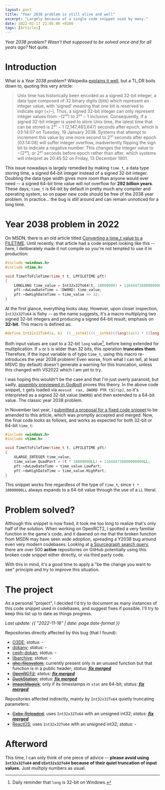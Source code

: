 ```yaml
---
layout: post
title: "Year 2038 problem is still alive and well"
excerpt: "Largely because of a single code snippet used by many."
date: 2022-02-17 22:05:00 +0100
tags: [Articles]
---
```


*Year 2038 problem? Wasn't that supposed to be solved once and for all years ago?*
Not quite.

# Introduction

What is a *Year 2038 problem*? Wikipedia [explains it well](https://en.wikipedia.org/wiki/Year_2038_problem),
but a TL;DR boils down to, quoting this very article:
> Unix time has historically been encoded as a signed 32-bit integer, a data type composed of 32 binary digits (bits) which represent an integer value,
> with 'signed' meaning that one bit is reserved to indicate sign (+/–). Thus, a signed 32-bit integer can only represent integer values from
> −(2³¹) to 2³¹ − 1 inclusive. Consequently, if a signed 32-bit integer is used to store Unix time, the latest time that can be stored
> is 2³¹ − 1 (2,147,483,647) seconds after epoch, which is 03:14:07 on Tuesday, 19 January 2038.
Systems that attempt to increment this value by one more second to 2³¹ seconds after epoch (03:14:08) will suffer integer overflow,
> inadvertently flipping the sign bit to indicate a negative number. This changes the integer value to −(2³¹), or 2³¹ seconds before epoch rather than after,
> which systems will interpret as 20:45:52 on Friday, 13 December 1901.

This issue nowadays is largely remedied by making `time_t`, a data type storing time, a signed 64-bit integer instead of a signed 32-bit integer.
Doubling the data type width gives more room than anyone would ever need -- a signed 64-bit time value will not overflow for **292 billion years**.
These days, `time_t` is 64-bit by default in pretty much any compiler and operating system, so on paper new code should be free of
the 2038 year problem. In practice... the bug is still around and can remain unnoticed for a long time.

# Year 2038 problem in 2022

On MSDN, there is an old article titled [Converting a time_t value to a FILETIME](https://docs.microsoft.com/en-us/windows/win32/sysinfo/converting-a-time-t-value-to-a-file-time).
Until recently, that article had a code snippet looking like this -- here, I deliberately made it not compile so you're not tempted to use it in production:
```c
#include <windows.h>
#include <time.h>

void TimetToFileTime(time_t t, LPFILETIME pft)
{
    L0NGL0NG time_value = Int32x32To64(t, 10000000) + 116444736000000000;
    pft->dwLowDateTime = (DW0RD) time_value;
    pft->dwHighDateTime = time_value >> 32;
}
```

At the first glance, everything looks okay. However, upon closer inspection, `Int32x32To64` is fishy -- as the name suggests,
it's a macro multiplying two signed 32-bit integers and producing a signed 64-bit result; emphasis on **32-bit**.
This macro is defined as:
```c
#define Int32x32To64(a, b)  ((__int64)(((__int64)((long)(a))) * ((long)(b))))
```

Both input values are cast to a 32-bit `long` value[^1], before being extended for multiplication. If `a` or `b` is wider than 32 bits,
this operation **truncates them**. Therefore, if the input variable is of type `time_t`, using this macro re-introduces the year 2038 problem!
Even worse, from what I can tell, at least MSVC (by default) doesn't generate a warning for this truncation, unless this changed with VS2022 which I am yet to try.

[^1]: Daily reminder that `long` is 32-bit on Windows.

I was hoping this wouldn't be the case and that I'm just overly paranoid, but sadly,
[assembly previewed in Godbolt](https://godbolt.org/z/T9h9vvec7) proves this theory. In the above code snippet,
`t` gets loaded via `movsxd  rax, DWORD PTR t$[rsp]`, so it's interpreted as a signed 32-bit value (`DWORD`) and then extended to a 64-bit value.
The classic year 2038 problem.

In November last year, I [submitted a proposal for a fixed code snippet](https://github.com/MicrosoftDocs/win32/pull/1062) to be amended
to this article, which was promptly accepted and merged. Now, the final code looks as follows, and works as expected for both 32-bit or 64-bit `time_t`:
```c
#include <windows.h>
#include <time.h>

void TimetToFileTime(time_t t, LPFILETIME pft)
{
    ULARGE_INTEGER time_value;
    time_value.QuadPart = (t * 10000000LL) + 116444736000000000LL;
    pft->dwLowDateTime = time_value.LowPart;
    pft->dwHighDateTime = time_value.HighPart;
}
```

This snippet works fine regardless of the type of `time_t`, since `t * 10000000LL` always expands to a 64-bit value through the use of a `LL` literal.

# Problem solved?

Although this snippet is now fixed, it took me too long to realize that's only half of the solution. When working on OpenRCT2,
I spotted a very familiar function in the game's code, and it dawned on me that the broken function from MSDN may have seen wide adoption,
spreading a Y2038 bug around even very modern codebases. Looking at
[a Sourcegraph search query](https://sourcegraph.com/search?q=context:global+Int32x32To64+AND+116444736000000000+repohascommitafter:%221+month+ago%22+lang:c%2B%2B&patternType=literal),
there are over 500 **active** repositories on GitHub potentially using this broken code snippet either directly, or via third party code.

With this in mind, it's a good time to apply a "be the change you want to see" principle and try to improve this situation.

# The project

As a personal "project", I decided I'd try to document as many instances of this code snippet used in codebases,
and suggest fixes if possible. I'll try to keep this list up to date as things progress.

*Last update: {{ "2022-11-18" | date: page.date-format }}*

Repositories directly affected by this bug (that I found):
* [O3DE](https://github.com/o3de/o3de); *status: -*
* [dokany](https://github.com/dokan-dev/dokany); *status: -*
* [ceph-dokan](https://github.com/ketor/ceph-dokan); *status: -*
* [libarchive](https://github.com/libarchive/libarchive/); *status: -*
* [~~ghc::filesystem~~](https://github.com/gulrak/filesystem); currently present only in an unused function but that function is in a public header; *status: [**fix merged**](https://github.com/gulrak/filesystem/pull/145)*
* [~~OpenRCT2~~](https://github.com/OpenRCT2/OpenRCT2); *status: [**fix merged**](https://github.com/OpenRCT2/OpenRCT2/pull/16681)*
* [~~DuckStation~~](https://github.com/stenzek/duckstation); *status: [**fix merged**](https://github.com/stenzek/duckstation/pull/2814)*
* [~~ImageMagick~~](https://github.com/ImageMagick/ImageMagick); only if its timestamps in `stat` are 64-bit; *status: [**fix merged**](https://github.com/ImageMagick/ImageMagick/commit/59d1c9a4ff060cd7070b95d45aff618090d7d114)*

Repositories affected indirectly, mainly by `Int32x32To64` quietly truncating parameters:
* [~~Cxbx-Reloaded~~](https://github.com/Cxbx-Reloaded/Cxbx-Reloaded); uses `Int32x32To64` with an unsigned int32; *status: [**fix merged**](https://github.com/Cxbx-Reloaded/Cxbx-Reloaded/pull/2404)*
* [ReactOS](https://github.com/reactos/reactos); uses `Int32x32To64` with an unsigned int32; *status: -*

# Afterword

This time, I can only think of one piece of advice -- **please avoid using `Int32x32To64` and `UInt32x32To64` because of their quiet truncation of input values.**
Just multiply numbers as usual.
